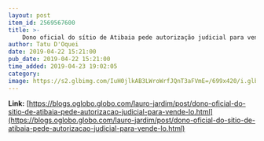 ```yaml
---
layout: post
item_id: 2569567600
title: >-
    Dono oficial do sítio de Atibaia pede autorização judicial para vendê-lo : Lauro Jardim
author: Tatu D'Oquei
date: 2019-04-22 15:21:00
pub_date: 2019-04-22 15:21:00
time_added: 2019-04-23 19:02:05
category: 
image: https://s2.glbimg.com/IuH0jlkAB3LWroWrfJQnT3aFVmE=/699x420/i.glbimg.com/og/ig/infoglobo1/f/original/2016/03/17/sitio-lula.jpg
---
```


**Link:** [https://blogs.oglobo.globo.com/lauro-jardim/post/dono-oficial-do-sitio-de-atibaia-pede-autorizacao-judicial-para-vende-lo.html](https://blogs.oglobo.globo.com/lauro-jardim/post/dono-oficial-do-sitio-de-atibaia-pede-autorizacao-judicial-para-vende-lo.html)

